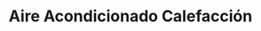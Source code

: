 ---
title: "Aire Acondicionado Calefacción"
url: /bogota-d-c/aire-acondicionado-calefaccion/
shop: Autowerkstatt
---